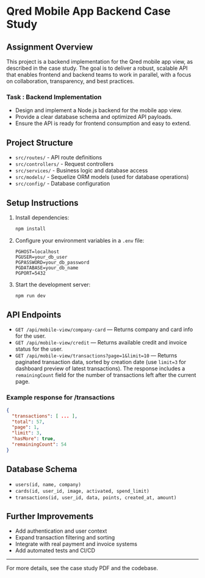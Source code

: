 # Qred Mobile App Backend Case Study

## Assignment Overview

This project is a backend implementation for the Qred mobile app view, as described in the case study. The goal is to deliver a robust, scalable API that enables frontend and backend teams to work in parallel, with a focus on collaboration, transparency, and best practices.

### Task : Backend Implementation
- Design and implement a Node.js backend for the mobile app view.
- Provide a clear database schema and optimized API payloads.
- Ensure the API is ready for frontend consumption and easy to extend.

## Project Structure
- `src/routes/` - API route definitions
- `src/controllers/` - Request controllers
- `src/services/` - Business logic and database access
- `src/models/` - Sequelize ORM models (used for database operations)
- `src/config/` - Database configuration


## Setup Instructions
1. Install dependencies:
   ```bash
   npm install
   ```
2. Configure your environment variables in a `.env` file:
   ```env
   PGHOST=localhost
   PGUSER=your_db_user
   PGPASSWORD=your_db_password
   PGDATABASE=your_db_name
   PGPORT=5432
   ```
3. Start the development server:
   ```bash
   npm run dev
   ```

## API Endpoints
- `GET /api/mobile-view/company-card` — Returns company and card info for the user.
- `GET /api/mobile-view/credit` — Returns available credit and invoice status for the user.
- `GET /api/mobile-view/transactions?page=1&limit=10` — Returns paginated transaction data, sorted by creation date (use `limit=3` for dashboard preview of latest transactions). The response includes a `remainingCount` field for the number of transactions left after the current page.

### Example response for /transactions
```json
{
  "transactions": [ ... ],
  "total": 57,
  "page": 1,
  "limit": 3,
  "hasMore": true,
  "remainingCount": 54
}
```

## Database Schema
- `users(id, name, company)`
- `cards(id, user_id, image, activated, spend_limit)`
- `transactions(id, user_id, data, points, created_at, amount)`

## Further Improvements
- Add authentication and user context
- Expand transaction filtering and sorting
- Integrate with real payment and invoice systems
- Add automated tests and CI/CD

---

For more details, see the case study PDF and the codebase.
